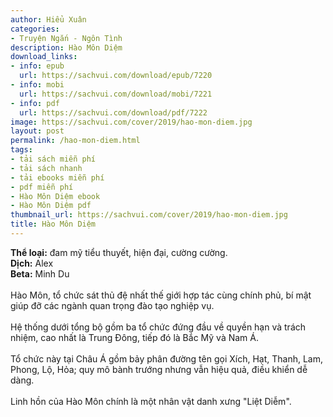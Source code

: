 ```yaml
---
author: Hiểu Xuân
categories:
- Truyện Ngắn - Ngôn Tình
description: Hào Môn Diệm
download_links:
- info: epub
  url: https://sachvui.com/download/epub/7220
- info: mobi
  url: https://sachvui.com/download/mobi/7221
- info: pdf
  url: https://sachvui.com/download/pdf/7222
image: https://sachvui.com/cover/2019/hao-mon-diem.jpg
layout: post
permalink: /hao-mon-diem.html
tags:
- tải sách miễn phí
- tải sách nhanh
- tải ebooks miễn phí
- pdf miễn phí
- Hào Môn Diệm ebook
- Hào Môn Diệm pdf
thumbnail_url: https://sachvui.com/cover/2019/hao-mon-diem.jpg
title: Hào Môn Diệm
---
```


 <div class="item-desc text-justify"> <p><strong>Thể loại:</strong> đam mỹ tiểu thuyết, hiện đại, cường cường.<br><strong>Dịch:</strong> Alex<br><strong>Beta:</strong> Minh Du<br><br>Hào Môn, tổ chức sát thủ đệ nhất thế giới hợp tác cùng chính phủ, bí mật giúp đỡ các ngành quan trọng đào tạo nghiệp vụ. <br><br>Hệ thống dưới tổng bộ gồm ba tổ chức đứng đầu về quyền hạn và trách nhiệm, cao nhất là Trung Đông, tiếp đó là Bắc Mỹ và Nam Á. <br><br>Tổ chức này tại Châu Á gồm bảy phân đường tên gọi Xích, Hạt, Thanh, Lam, Phong, Lộ, Hỏa; quy mô bành trướng nhưng vẫn hiệu quả, điều khiển dễ dàng.<br><br>Linh hồn của Hào Môn chính là một nhân vật danh xưng "Liệt Diễm".</p> </div>